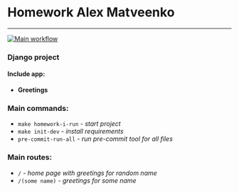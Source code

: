 # Homework Alex Matveenko

***

[![Main workflow](https://github.com/hillel-i-python-pro-i-2022-08-26/homework_django__alex-matveenko/actions/workflows/main-workflow.yml/badge.svg)](https://github.com/hillel-i-python-pro-i-2022-08-26/homework_django__alex-matveenko/actions/workflows/main-workflow.yml)

### Django project

#### Include app:

* **Greetings**

### Main commands:

* `make homework-i-run` - *start project*
* `make init-dev` - *install requirements*
* `pre-commit-run-all` - *run pre-commit tool for all files*

### Main routes:

* `/` - *home page with greetings for random name*
* `/(some name)` - *greetings for some name*